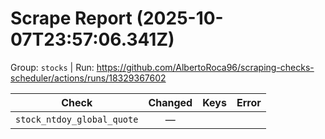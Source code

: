 # Scrape Report (2025-10-07T23:57:06.341Z)

Group: `stocks`  |  Run: https://github.com/AlbertoRoca96/scraping-checks-scheduler/actions/runs/18329367602

| Check | Changed | Keys | Error |
|---|:---:|:--|:--|
| `stock_ntdoy_global_quote` | — |  |  |
